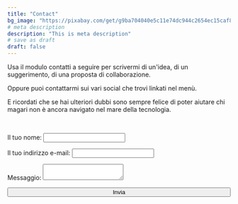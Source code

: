 ```yaml
---
title: "Contact"
bg_image: "https://pixabay.com/get/g9ba704040e5c11e74dc944c2654ec15caf83477853f6363b7921b4ad64bc15e695c55d8b671e075a27cc09d25a1cd31f_1920.jpg"
# meta description
description: "This is meta description"
# save as draft
draft: false
---
```


<p>
Usa il modulo contatti a seguire per scrivermi di un'idea, di un suggerimento, di una proposta di collaborazione.
</p>
<p>
Oppure puoi contattarmi sui vari social che trovi linkati nel menù.
</p>

<p>
E ricordati che se hai ulteriori dubbi sono sempre felice di poter aiutare chi magari non è ancora navigato nel mare della tecnologia.
</p>
<br>


<form name="contact" method="POST" data-netlify-recaptcha="true" data-netlify="true">
  <p>
    <label>Il tuo nome: <input type="text" name="name" /></label>   
  </p>
  <p>
    <label>Il tuo indirizzo e-mail: <input type="email" name="email" /></label>
  </p>

  <p>
    <label>Messaggio: <textarea name="message"></textarea></label>
  </p>
  <div data-netlify-recaptcha="true"></div>
  <p>
    <button style=width:100% type="submit">Invia</button>
  </p>
</form>

